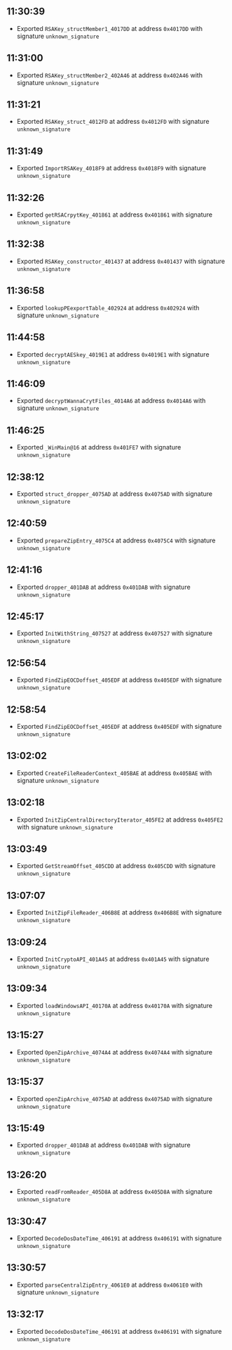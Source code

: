 
## 11:30:39
- Exported `RSAKey_structMember1_4017DD` at address `0x4017DD` with signature `unknown_signature`

## 11:31:00
- Exported `RSAKey_structMember2_402A46` at address `0x402A46` with signature `unknown_signature`

## 11:31:21
- Exported `RSAKey_struct_4012FD` at address `0x4012FD` with signature `unknown_signature`

## 11:31:49
- Exported `ImportRSAKey_4018F9` at address `0x4018F9` with signature `unknown_signature`

## 11:32:26
- Exported `getRSACrpytKey_401861` at address `0x401861` with signature `unknown_signature`

## 11:32:38
- Exported `RSAKey_constructor_401437` at address `0x401437` with signature `unknown_signature`

## 11:36:58
- Exported `lookupPEexportTable_402924` at address `0x402924` with signature `unknown_signature`

## 11:44:58
- Exported `decryptAESkey_4019E1` at address `0x4019E1` with signature `unknown_signature`

## 11:46:09
- Exported `decryptWannaCrytFiles_4014A6` at address `0x4014A6` with signature `unknown_signature`

## 11:46:25
- Exported `_WinMain@16` at address `0x401FE7` with signature `unknown_signature`

## 12:38:12
- Exported `struct_dropper_4075AD` at address `0x4075AD` with signature `unknown_signature`

## 12:40:59
- Exported `prepareZipEntry_4075C4` at address `0x4075C4` with signature `unknown_signature`

## 12:41:16
- Exported `dropper_401DAB` at address `0x401DAB` with signature `unknown_signature`

## 12:45:17
- Exported `InitWithString_407527` at address `0x407527` with signature `unknown_signature`

## 12:56:54
- Exported `FindZipEOCDoffset_405EDF` at address `0x405EDF` with signature `unknown_signature`

## 12:58:54
- Exported `FindZipEOCDoffset_405EDF` at address `0x405EDF` with signature `unknown_signature`

## 13:02:02
- Exported `CreateFileReaderContext_405BAE` at address `0x405BAE` with signature `unknown_signature`

## 13:02:18
- Exported `InitZipCentralDirectoryIterator_405FE2` at address `0x405FE2` with signature `unknown_signature`

## 13:03:49
- Exported `GetStreamOffset_405CDD` at address `0x405CDD` with signature `unknown_signature`

## 13:07:07
- Exported `InitZipFileReader_406B8E` at address `0x406B8E` with signature `unknown_signature`

## 13:09:24
- Exported `InitCryptoAPI_401A45` at address `0x401A45` with signature `unknown_signature`

## 13:09:34
- Exported `loadWindowsAPI_40170A` at address `0x40170A` with signature `unknown_signature`

## 13:15:27
- Exported `OpenZipArchive_4074A4` at address `0x4074A4` with signature `unknown_signature`

## 13:15:37
- Exported `openZipArchive_4075AD` at address `0x4075AD` with signature `unknown_signature`

## 13:15:49
- Exported `dropper_401DAB` at address `0x401DAB` with signature `unknown_signature`

## 13:26:20
- Exported `readFromReader_405D8A` at address `0x405D8A` with signature `unknown_signature`

## 13:30:47
- Exported `DecodeDosDateTime_406191` at address `0x406191` with signature `unknown_signature`

## 13:30:57
- Exported `parseCentralZipEntry_4061E0` at address `0x4061E0` with signature `unknown_signature`

## 13:32:17
- Exported `DecodeDosDateTime_406191` at address `0x406191` with signature `unknown_signature`
